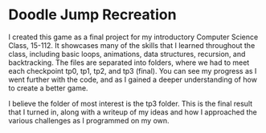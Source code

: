 # Doodle Jump Recreation

I created this game as a final project for my introductory Computer Science Class, 15-112. It showcases many of the skills that I learned throughout the class, including basic loops, animations, data structures, recursion, and backtracking. The files are separated into folders, where we had to meet each checkpoint tp0, tp1, tp2, and tp3 (final). You can see my progress as I went further with the code, and as I gained a deeper understanding of how to create a better game. 

I believe the folder of most interest is the tp3 folder. This is the final result that I turned in, along with a writeup of my ideas and how I approached the various challenges as I programmed on my own. 
